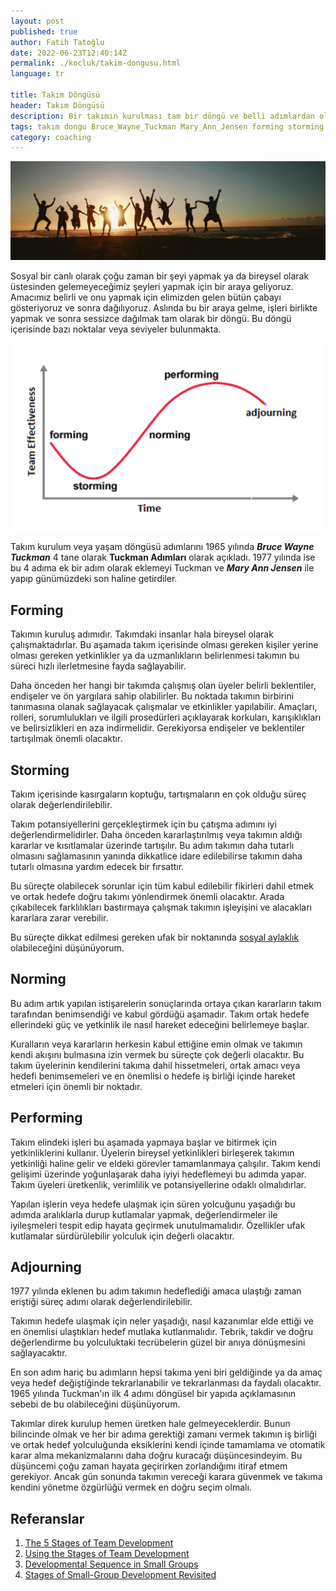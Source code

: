 ```yaml
---
layout: post
published: true
author: Fatih Tatoğlu
date: 2022-06-23T12:40:14Z
permalink: ./kocluk/takim-dongusu.html
language: tr

title: Takım Döngüsü
header: Takım Döngüsü
description: Bir takımın kurulması tam bir döngü ve belli adımlardan oluşuyor. Bu adımların neler olduğuna bir bakalım.
tags: takım dongu Bruce_Wayne_Tuckman Mary_Ann_Jensen forming storming norming performing adjourning
category: coaching
---
```


![Takım](../../image/takim.jpg "Belle Co - [Pexels](https://www.pexels.com/photo/silhouette-photography-of-group-of-people-jumping-during-golden-time-1000445/)")

Sosyal bir canlı olarak çoğu zaman bir şeyi yapmak ya da bireysel olarak üstesinden gelemeyeceğimiz şeyleri yapmak için bir araya geliyoruz. Amacımız belirli ve onu yapmak için elimizden gelen bütün çabayı gösteriyoruz ve sonra dağılıyoruz. Aslında bu bir araya gelme, işleri birlikte yapmak ve sonra sessizce dağılmak tam olarak bir döngü. Bu döngü içerisinde bazı noktalar veya seviyeler bulunmakta.

![Adımlar](../../image/takim-dongusu-adimlar.png "Kaynak: [Lumen Learning](https://courses.lumenlearning.com/suny-principlesmanagement/chapter/reading-the-five-stages-of-team-development/)")

Takım kurulum veya yaşam döngüsü adımlarını 1965 yılında ***Bruce Wayne Tuckman*** 4 tane olarak **Tuckman Adımları** olarak açıkladı. 1977 yılında ise bu 4 adıma ek bir adım olarak eklemeyi Tuckman ve ***Mary Ann Jensen*** ile yapıp günümüzdeki son haline getirdiler.

## Forming

Takımın kuruluş adımıdır. Takımdaki insanlar hala bireysel olarak çalışmaktadırlar. Bu aşamada takım içerisinde olması gereken kişiler yerine olması gereken yetkinlikler ya da uzmanlıkların belirlenmesi takımın bu süreci hızlı ilerletmesine fayda sağlayabilir.

Daha önceden her hangi bir takımda çalışmış olan üyeler belirli beklentiler, endişeler ve ön yargılara sahip olabilirler. Bu noktada takımın birbirini tanımasına olanak sağlayacak çalışmalar ve etkinlikler yapılabilir. Amaçları, rolleri, sorumlulukları ve ilgili prosedürleri açıklayarak korkuları, karışıklıkları ve belirsizlikleri en aza indirmelidir. Gerekiyorsa endişeler ve beklentiler tartışılmak önemli olacaktır.

## Storming

Takım içerisinde kasırgaların koptuğu, tartışmaların en çok olduğu süreç olarak değerlendirilebilir.

Takım potansiyellerini gerçekleştirmek için bu çatışma adımını iyi değerlendirmelidirler. Daha önceden kararlaştırılmış veya takımın aldığı kararlar ve kısıtlamalar üzerinde tartışılır. Bu adım takımın daha tutarlı olmasını sağlamasının yanında dikkatlice idare edilebilirse takımın daha tutarlı olmasına yardım edecek bir fırsattır.

Bu süreçte olabilecek sorunlar için tüm kabul edilebilir fikirleri dahil etmek ve ortak hedefe doğru takımı yönlendirmek önemli olacaktır. Arada çıkabilecek farklılıkları bastırmaya çalışmak takımın işleyişini ve alacakları kararlara zarar verebilir.

Bu süreçte dikkat edilmesi gereken ufak bir noktanında [sosyal aylaklık](./kocluk/sosyal-aylaklik.html) olabileceğini düşünüyorum.

## Norming

Bu adım artık yapılan istişarelerin sonuçlarında ortaya çıkan kararların takım tarafından benimsendiği ve kabul gördüğü aşamadır. Takım ortak hedefe ellerindeki güç ve yetkinlik ile nasıl hareket edeceğini belirlemeye başlar.

Kuralların veya kararların herkesin kabul ettiğine emin olmak ve takımın kendi akışını bulmasına izin vermek bu süreçte çok değerli olacaktır. Bu takım üyelerinin kendilerini takıma dahil hissetmeleri, ortak amacı veya hedefi benimsemeleri ve en önemlisi o hedefe iş birliği içinde hareket etmeleri için önemli bir noktadır.

## Performing

Takım elindeki işleri bu aşamada yapmaya başlar ve bitirmek için yetkinliklerini kullanır. Üyelerin bireysel yetkinlikleri birleşerek takımın yetkinliği haline gelir ve eldeki görevler tamamlanmaya çalışılır. Takım kendi gelişimi üzerinde yoğunlaşarak daha iyiyi hedeflemeyi bu adımda yapar. Takım üyeleri üretkenlik, verimlilik ve potansiyellerine odaklı olmalıdırlar.

Yapılan işlerin veya hedefe ulaşmak için süren yolcuğunu yaşadığı bu adımda aralıklarla durup kutlamalar yapmak, değerlendirmeler ile iyileşmeleri tespit edip hayata geçirmek unutulmamalıdır. Özellikler ufak kutlamalar sürdürülebilir yolculuk için değerli olacaktır.

## Adjourning

1977 yılında eklenen bu adım takımın hedeflediği amaca ulaştığı zaman eriştiği süreç adımı olarak değerlendirilebilir.

Takımın hedefe ulaşmak için neler yaşadığı, nasıl kazanımlar elde ettiği ve en önemlisi ulaştıkları hedef mutlaka kutlanmalıdır. Tebrik, takdir ve doğru değerlendirme bu yolculuktaki tecrübelerin güzel bir anıya dönüşmesini sağlayacaktır.

En son adım hariç bu adımların hepsi takıma yeni biri geldiğinde ya da amaç veya hedef değiştiğinde tekrarlanabilir ve tekrarlanması da faydalı olacaktır. 1965 yılında Tuckman'ın ilk 4 adımı döngüsel bir yapıda açıklamasının sebebi de bu olabileceğini düşünüyorum.

Takımlar direk kurulup hemen üretken hale gelmeyeceklerdir. Bunun bilincinde olmak ve her bir adıma gerektiği zamanı vermek takımın iş birliği ve ortak hedef yolculuğunda eksiklerini kendi içinde tamamlama ve otomatik karar alma mekanizmalarını daha doğru kuracağı düşüncesindeyim. Bu düşüncemi çoğu zaman hayata geçirirken zorlandığımı itiraf etmem gerekiyor. Ancak gün sonunda takımın vereceği karara güvenmek ve takıma kendini yönetme özgürlüğü vermek en doğru seçim olmalı.

## Referanslar

1. [The 5 Stages of Team Development](https://www.teamwork.com/blog/the-5-stages-of-team-development-what-you-need-to-know/)
2. [Using the Stages of Team Development](https://hr.mit.edu/learning-topics/teams/articles/stages-development)
3. [Developmental Sequence in Small Groups](http://www.communicationcache.com/uploads/1/0/8/8/10887248/developmental_sequence_in_small_groups_-_reprint.pdf)
4. [Stages of Small-Group Development Revisited](http://faculty.wiu.edu/P-Schlag/articles/Stages_of_Small_Group_Development.pdf)
